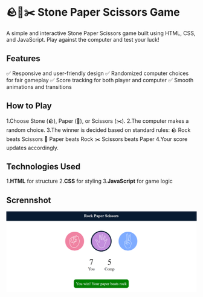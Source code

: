 # 🪨📄✂️ Stone Paper Scissors Game <br>
A simple and interactive Stone Paper Scissors game built using HTML, CSS, and JavaScript. Play against the computer and test your luck!<br>

## Features
✅ Responsive and user-friendly design
✅ Randomized computer choices for fair gameplay
✅ Score tracking for both player and computer
✅ Smooth animations and transitions<br>

## How to Play
1.Choose Stone (🪨), Paper (📄), or Scissors (✂️).
2.The computer makes a random choice.
3.The winner is decided based on standard rules:
    🪨 Rock beats Scissors
    📄 Paper beats Rock
    ✂️ Scissors beats Paper
4.Your score updates accordingly.<br>

## Technologies Used
1.**HTML** for structure
2.**CSS** for styling
3.**JavaScript** for game logic

## Scrennshot
![Output](Output.png)
